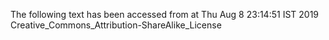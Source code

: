 The following text has been accessed from at Thu Aug 8 23:14:51 IST 2019
Creative_Commons_Attribution-ShareAlike_License

